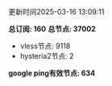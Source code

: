 更新时间2025-03-16 13:09:11

**总订阅: 160**
**总节点: 37002**
- vless节点: 9118
- hysteria2节点: 2

**google ping有效节点: 634**
